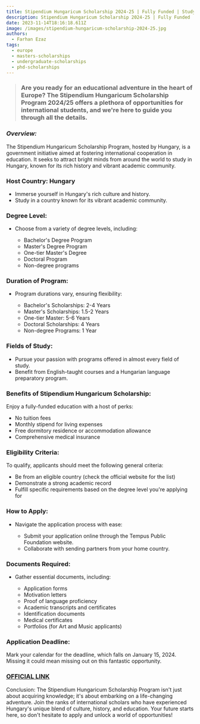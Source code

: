 ```yaml
---
title: Stipendium Hungaricum Scholarship 2024-25 | Fully Funded | Study in Hungary
description: Stipendium Hungaricum Scholarship 2024-25 | Fully Funded | Study in Hungary
date: 2023-11-14T18:16:18.611Z
image: /images/stipendium-hungaricum-scholarship-2024-25.jpg
authors:
  - Farhan Ezaz
tags:
  - europe
  - masters-scholarships
  - undergraduate-scholarships
  - phd-scholarships
---
```

> ### Are you ready for an educational adventure in the heart of Europe? The Stipendium Hungaricum Scholarship Program 2024/25 offers a plethora of opportunities for international students, and we're here to guide you through all the details.
>
>

### *Overview:*

The Stipendium Hungaricum Scholarship Program, hosted by Hungary, is a government initiative aimed at fostering international cooperation in education. It seeks to attract bright minds from around the world to study in Hungary, known for its rich history and vibrant academic community.



### **Host Country: Hungary**

* Immerse yourself in Hungary's rich culture and history.
* Study in a country known for its vibrant academic community.



### **Degree Level:**

* Choose from a variety of degree levels, including:

  * Bachelor's Degree Program
  * Master's Degree Program
  * One-tier Master's Degree
  * Doctoral Program
  * Non-degree programs

### **Duration of Program:**

* Program durations vary, ensuring flexibility:

  * Bachelor's Scholarships: 2-4 Years
  * Master's Scholarships: 1.5-2 Years
  * One-tier Master: 5-6 Years
  * Doctoral Scholarships: 4 Years
  * Non-degree Programs: 1 Year

### **Fields of Study:**

* Pursue your passion with programs offered in almost every field of study.
* Benefit from English-taught courses and a Hungarian language preparatory program.

### **Benefits of Stipendium Hungaricum Scholarship:**

Enjoy a fully-funded education with a host of perks:

* No tuition fees
* Monthly stipend for living expenses
* Free dormitory residence or accommodation allowance
* Comprehensive medical insurance

### **Eligibility Criteria:**

To qualify, applicants should meet the following general criteria:

* Be from an eligible country (check the official website for the list)
* Demonstrate a strong academic record
* Fulfill specific requirements based on the degree level you're applying for

### **How to Apply:**

* Navigate the application process with ease:

  * Submit your application online through the Tempus Public Foundation website.
  * Collaborate with sending partners from your home country.

### **Documents Required:**

* Gather essential documents, including:

  * Application forms
  * Motivation letters
  * Proof of language proficiency
  * Academic transcripts and certificates
  * Identification documents
  * Medical certificates
  * Portfolios (for Art and Music applicants)

### **Application Deadline:**

Mark your calendar for the deadline, which falls on January 15, 2024. Missing it could mean missing out on this fantastic opportunity.

### [O﻿FFICIAL LINK](https://stipendiumhungaricum.hu/)



Conclusion: The Stipendium Hungaricum Scholarship Program isn't just about acquiring knowledge; it's about embarking on a life-changing adventure. Join the ranks of international scholars who have experienced Hungary's unique blend of culture, history, and education. Your future starts here, so don't hesitate to apply and unlock a world of opportunities!
